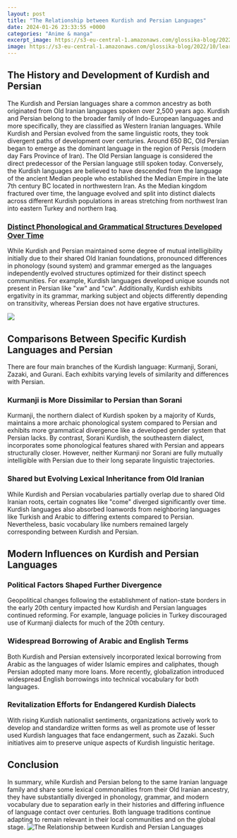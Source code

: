 ```yaml
---
layout: post
title: "The Relationship between Kurdish and Persian Languages"
date: 2024-01-26 23:33:55 +0000
categories: "Anime & manga"
excerpt_image: https://s3-eu-central-1.amazonaws.com/glossika-blog/2022/10/learn-Arabic.PNG
image: https://s3-eu-central-1.amazonaws.com/glossika-blog/2022/10/learn-Arabic.PNG
---
```


## The History and Development of Kurdish and Persian
The Kurdish and Persian languages share a common ancestry as both originated from Old Iranian languages spoken over 2,500 years ago. Kurdish and Persian belong to the broader family of Indo-European languages and more specifically, they are classified as Western Iranian languages. 
While Kurdish and Persian evolved from the same linguistic roots, they took divergent paths of development over centuries. Around 650 BC, Old Persian began to emerge as the dominant language in the region of Persis (modern day Fars Province of Iran). The Old Persian language is considered the direct predecessor of the Persian language still spoken today. 
Conversely, the Kurdish languages are believed to have descended from the language of the ancient Median people who established the Median Empire in the late 7th century BC located in northwestern Iran. As the Median kingdom fractured over time, the language evolved and split into distinct dialects across different Kurdish populations in areas stretching from northwest Iran into eastern Turkey and northern Iraq.
### [Distinct Phonological and Grammatical Structures Developed Over Time](https://yt.io.vn/collection/agostino)
While Kurdish and Persian maintained some degree of mutual intelligibility initially due to their shared Old Iranian foundations, pronounced differences in phonology (sound system) and grammar emerged as the languages independently evolved structures optimized for their distinct speech communities. For example, Kurdish languages developed unique sounds not present in Persian like "xw" and "cw". Additionally, Kurdish exhibits ergativity in its grammar, marking subject and objects differently depending on transitivity, whereas Persian does not have ergative structures. 

![](https://glossika-blog.s3.amazonaws.com/2017/Mar/0308__EN_Kurdish_Persian_Arabic-1488967478603.jpg)
## Comparisons Between Specific Kurdish Languages and Persian
There are four main branches of the Kurdish language: Kurmanji, Sorani, Zazaki, and Gurani. Each exhibits varying levels of similarity and differences with Persian.
### **Kurmanji is More Dissimilar to Persian than Sorani** 
Kurmanji, the northern dialect of Kurdish spoken by a majority of Kurds, maintains a more archaic phonological system compared to Persian and exhibits more grammatical divergence like a developed gender system that Persian lacks. 
By contrast, Sorani Kurdish, the southeastern dialect, incorporates some phonological features shared with Persian and appears structurally closer. However, neither Kurmanji nor Sorani are fully mutually intelligible with Persian due to their long separate linguistic trajectories.
### **Shared but Evolving Lexical Inheritance from Old Iranian**
While Kurdish and Persian vocabularies partially overlap due to shared Old Iranian roots, certain cognates like "come" diverged significantly over time. Kurdish languages also absorbed loanwords from neighboring languages like Turkish and Arabic to differing extents compared to Persian. Nevertheless, basic vocabulary like numbers remained largely corresponding between Kurdish and Persian.
## Modern Influences on Kurdish and Persian Languages
### **Political Factors Shaped Further Divergence**  
Geopolitical changes following the establishment of nation-state borders in the early 20th century impacted how Kurdish and Persian languages continued reforming. For example, language policies in Turkey discouraged use of Kurmanji dialects for much of the 20th century. 
### **Widespread Borrowing of Arabic and English Terms**
Both Kurdish and Persian extensively incorporated lexical borrowing from Arabic as the languages of wider Islamic empires and caliphates, though Persian adopted many more loans. More recently, globalization introduced widespread English borrowings into technical vocabulary for both languages.
### **Revitalization Efforts for Endangered Kurdish Dialects**
With rising Kurdish nationalist sentiments, organizations actively work to develop and standardize written forms as well as promote use of lesser used Kurdish languages that face endangerment, such as Zazaki. Such initiatives aim to preserve unique aspects of Kurdish linguistic heritage.
## Conclusion
In summary, while Kurdish and Persian belong to the same Iranian language family and share some lexical commonalities from their Old Iranian ancestry, they have substantially diverged in phonology, grammar, and modern vocabulary due to separation early in their histories and differing influence of language contact over centuries. Both language traditions continue adapting to remain relevant in their local communities and on the global stage.
![The Relationship between Kurdish and Persian Languages](https://s3-eu-central-1.amazonaws.com/glossika-blog/2022/10/learn-Arabic.PNG)